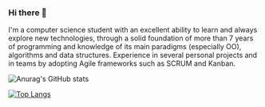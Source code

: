 ### Hi there 👋

I'm a computer science student with an
excellent ability to learn and always
explore new technologies, through a
solid foundation of more than 7
years of programming and knowledge
of its main paradigms (especially
OO), algorithms and data structures.
Experience in several personal
projects and in teams by adopting
Agile frameworks such as SCRUM
and Kanban.

![Anurag's GitHub stats](https://github-readme-stats.vercel.app/api?username=AntonioMarini&show_icons=true&theme=synthwave)


[![Top Langs](https://github-readme-stats.vercel.app/api/top-langs/?username=AntonioMarini&layout=compact&theme=synthwave)](https://github.com/anuraghazra/github-readme-stats)



<!--
**AntonioMarini/AntonioMarini** is a ✨ _special_ ✨ repository because its `README.md` (this file) appears on your GitHub profile.

Here are some ideas to get you started:

- 🔭 I’m currently working on ...
- 🌱 I’m currently learning ...
- 👯 I’m looking to collaborate on ...
- 🤔 I’m looking for help with ...
- 💬 Ask me about ...
- 📫 How to reach me: ...
- 😄 Pronouns: ...
- ⚡ Fun fact: ...
-->
